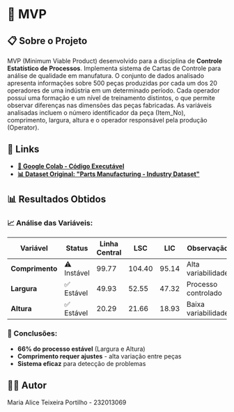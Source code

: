 # 🎯 MVP

## 📋 Sobre o Projeto
MVP (Minimum Viable Product) desenvolvido para a disciplina de **Controle Estatístico de Processos**. Implementa sistema de Cartas de Controle para análise de qualidade em manufatura. O conjunto de dados analisado apresenta informações sobre 500 peças produzidas por cada um dos 20 operadores de uma indústria em um determinado período. Cada operador possui uma formação e um nível de treinamento distintos, o que permite observar diferenças nas dimensões das peças fabricadas. As variáveis analisadas incluem o número identificador da peça (Item_No), comprimento, largura, altura e o operador responsável pela produção (Operator).

## 🔗 Links
- [**🔗 Google Colab - Código Executável**](https://colab.research.google.com/drive/12DMlvTqrunXDUG2UsAU9j05BKaPaX51L#scrollTo=GJ778wAvgaU3)
- [**📊 Dataset Original: "Parts Manufacturing - Industry Dataset"**](https://www.kaggle.com/datasets/gabrielsantello/parts-manufacturing-industry-dataset)


## 📊 Resultados Obtidos

### 📈 Análise das Variáveis:
| Variável | Status | Linha Central | LSC | LIC | Observação |
|----------|--------|---------------|-----|-----|------------|
| **Comprimento** | ⚠️ Instável | 99.77 | 104.40 | 95.14 | Alta variabilidade |
| **Largura** | ✅ Estável | 49.93 | 52.55 | 47.32 | Processo controlado |
| **Altura** | ✅ Estável | 20.29 | 21.66 | 18.93 | Baixa variabilidade |

### 🎯 Conclusões:
- **66% do processo estável** (Largura e Altura)
- **Comprimento requer ajustes** - alta variação entre peças
- **Sistema eficaz** para detecção de problemas

## 👨‍💻 Autor
Maria Alice Teixeira Portilho - 232013069

